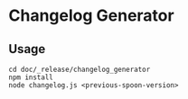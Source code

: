 # Changelog Generator

## Usage
```
cd doc/_release/changelog_generator
npm install
node changelog.js <previous-spoon-version>
```
